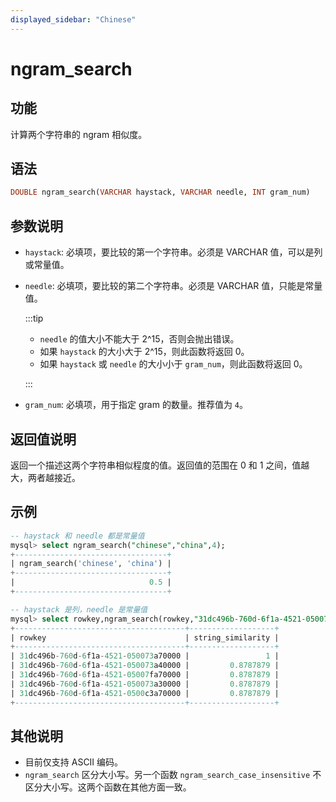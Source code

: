 ```yaml
---
displayed_sidebar: "Chinese"
---
```


# ngram_search

## 功能

计算两个字符串的 ngram 相似度。

## 语法

```SQL
DOUBLE ngram_search(VARCHAR haystack, VARCHAR needle, INT gram_num)
```

## 参数说明

- `haystack`: 必填项，要比较的第一个字符串。必须是 VARCHAR 值，可以是列或常量值。
- `needle`: 必填项，要比较的第二个字符串。必须是 VARCHAR 值，只能是常量值。

    :::tip
  
    - `needle` 的值大小不能大于 2^15，否则会抛出错误。
    - 如果 `haystack` 的大小大于 2^15，则此函数将返回 0。
    - 如果 `haystack` 或 `needle` 的大小小于 `gram_num`，则此函数将返回 0。
 
    :::

- `gram_num`: 必填项，用于指定 gram 的数量。推荐值为 `4`。

## 返回值说明

返回一个描述这两个字符串相似程度的值。返回值的范围在 0 和 1 之间，值越大，两者越接近。

## 示例

```SQL
-- haystack 和 needle 都是常量值
mysql> select ngram_search("chinese","china",4);
+----------------------------------+
| ngram_search('chinese', 'china') |
+----------------------------------+
|                              0.5 |
+----------------------------------+

-- haystack 是列，needle 是常量值
mysql> select rowkey,ngram_search(rowkey,"31dc496b-760d-6f1a-4521-050073a70000",4) as string_similarity from string_table order by string_similarity desc limit 5;
+--------------------------------------+-------------------+
| rowkey                               | string_similarity |
+--------------------------------------+-------------------+
| 31dc496b-760d-6f1a-4521-050073a70000 |                 1 |
| 31dc496b-760d-6f1a-4521-050073a40000 |         0.8787879 |
| 31dc496b-760d-6f1a-4521-05007fa70000 |         0.8787879 |
| 31dc496b-760d-6f1a-4521-050073a30000 |         0.8787879 |
| 31dc496b-760d-6f1a-4521-0500c3a70000 |         0.8787879 |
+--------------------------------------+-------------------+
```

## 其他说明

- 目前仅支持 ASCII 编码。
- `ngram_search` 区分大小写。另一个函数 `ngram_search_case_insensitive` 不区分大小写。这两个函数在其他方面一致。
